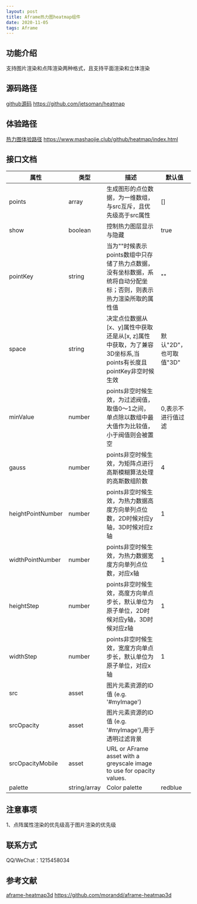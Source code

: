 ```yaml
---
layout: post
title: Aframe热力图heatmap组件
date: 2020-11-05
tags: Aframe   
---
```

## 功能介绍

支持图片渲染和点阵渲染两种格式，且支持平面渲染和立体渲染

## 源码路径

[github源码](https://github.com/jetsoman/heatmap) https://github.com/jetsoman/heatmap

## 体验路径

[热力图体验路径](https://www.mashaojie.club/github/heatmap/index.html) https://www.mashaojie.club/github/heatmap/index.html

## 接口文档

 属性 | 类型 | 描述 | 默认值
 --- | --- | --- | ---
 points | array | 生成图形的点位数据，为一维数组，与src互斥，且优先级高于src属性 | []
 show | boolean | 控制热力图层显示与隐藏 | true
 pointKey | string | 当为""时候表示points数组中只存储了热力点数据，没有坐标数据，系统将自动分配坐标；否则，则表示热力渲染所取的属性值 | ""
 space | string | 决定点位数据从[x、y]属性中获取还是从[x, z]属性中获取，为了兼容3D坐标系,当points有长度且pointKey非空时候生效  | 默认"2D"，也可取值"3D"
 minValue | number | points非空时候生效，为过滤阀值，取值0～1之间，单点除以数组中最大值作为比较值，小于阀值则会被置空 | 0,表示不进行值过滤
 gauss | number | points非空时候生效，为矩阵点进行高斯模糊算法处理的高斯数组阶数 | 4
 heightPointNumber | number | points非空时候生效，为热力数据高度方向单列点位数，2D时候对应y轴，3D时候对应z轴 | 1
 widthPointNumber | number | points非空时候生效，为热力数据宽度方向单列点位数，对应x轴 | 1
 heightStep | number | points非空时候生效，高度方向单点步长，默认单位为原子单位，2D时候对应y轴，3D时候对应z轴 | 1
 widthStep | number | points非空时候生效，宽度方向单点步长，默认单位为原子单位，对应x轴 | 1
 src | asset | 图片元素资源的ID值 (e.g. '#myImage')  |
 srcOpacity | asset | 图片元素资源的ID值 (e.g. '#myImage'),用于透明过滤背景  |
 srcOpacityMobile | asset | URL or AFrame asset with a greyscale image to use for opacity values. |
 palette | string/array | Color palette | redblue

<!-- flipPalette | Flip color palette upside-down? | false
scaleOpacity | Scale opacity of peaks? | true
scaleOpacityMethod | "log","log2", log10", "linear", or "const" scaling of opacity | "log2"
opacityMin | Minimum opacity | 0.2 
opacityMax | Max opacity | 1
ignoreZeroValues | If true, zero values in the data will not be rendered (note: requires `scaleOpacity` be true) | true
ignoreTransparentValues | If true, pixels with zero opacity will not be included in the terrain mesh | true
stretch | If true, we will stretch the image values so they fill the range 0-255. | false
stackBlurRadius | Blur effect. See below. | null
stackBlurRadiusMobile | Blur effect. See below. | =stackBlurRadius
invertElevation | Default: white=1, black=0. If this is true, white=0, black=1 | false
renderMode | "surface" or "particles" | surface
wireframe | Display as wireframe? | false
emissive | Emissive color for materials | #000000
emissiveIntensity | EmissiveIntensity property for materials | 1
shininess | Shininess property for phong material | 30
metalness | Metalness property for standard material | 0.5
roughness | Roughness property for standard material | 0.5
particleSize | Particle size, for renderMode=particles | 1.0
material | Material type: can be "lambert", "phong", or "standard". Ignored if per-vertex opacity is used | "standard"
blending | Blending mode (as string, eg "THREE.AdditiveBlending") | THREE.NormalBlending
specular | Specular highlights color | #111111
loadingAnimDur | How long the loading animation runs, in ms | 1800
unloadingAnimDur | Duration, in ms | 1500
height | depth of component (on Z axis, not Y axis) |  1
width | width of component, in AFrame units | (see below) -->

## 注意事项

1、点阵属性渲染的优先级高于图片渲染的优先级

## 联系方式

QQ/WeChat：1215458034

## 参考文献

[aframe-heatmap3d](https://github.com/morandd/aframe-heatmap3d) https://github.com/morandd/aframe-heatmap3d

